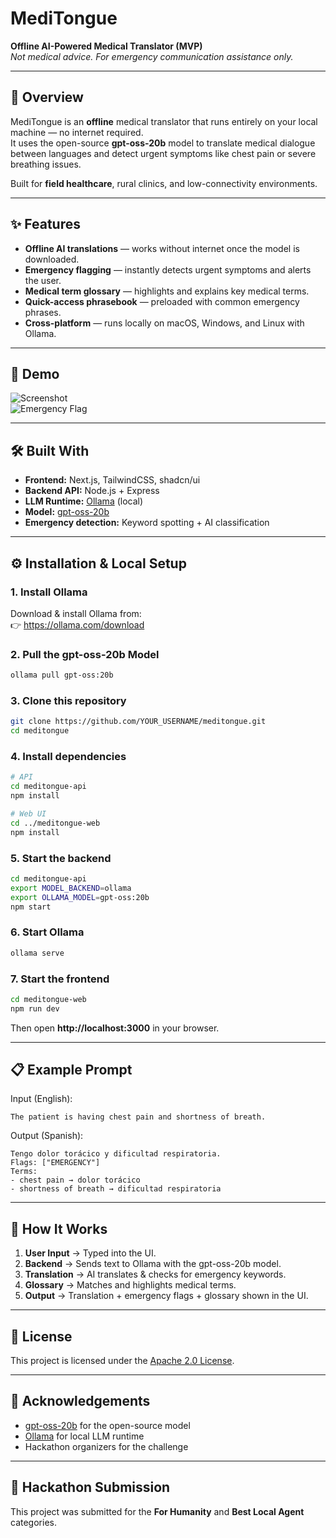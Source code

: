 # MediTongue

**Offline AI-Powered Medical Translator (MVP)**  
_Not medical advice. For emergency communication assistance only._

---

## 🚀 Overview
MediTongue is an **offline** medical translator that runs entirely on your local machine — no internet required.  
It uses the open-source **gpt-oss-20b** model to translate medical dialogue between languages and detect urgent symptoms like chest pain or severe breathing issues.

Built for **field healthcare**, rural clinics, and low-connectivity environments.

---

## ✨ Features
- **Offline AI translations** — works without internet once the model is downloaded.
- **Emergency flagging** — instantly detects urgent symptoms and alerts the user.
- **Medical term glossary** — highlights and explains key medical terms.
- **Quick-access phrasebook** — preloaded with common emergency phrases.
- **Cross-platform** — runs locally on macOS, Windows, and Linux with Ollama.

---

## 📸 Demo
![Screenshot](docs/demo.png)  
![Emergency Flag](docs/emergency.png)  

---

## 🛠 Built With
- **Frontend:** Next.js, TailwindCSS, shadcn/ui
- **Backend API:** Node.js + Express
- **LLM Runtime:** [Ollama](https://ollama.com/) (local)
- **Model:** [gpt-oss-20b](https://huggingface.co/openai/gpt-oss-20b)  
- **Emergency detection:** Keyword spotting + AI classification

---

## ⚙️ Installation & Local Setup

### 1. Install Ollama
Download & install Ollama from:  
👉 https://ollama.com/download

### 2. Pull the gpt-oss-20b Model
```bash
ollama pull gpt-oss:20b
```

### 3. Clone this repository
```bash
git clone https://github.com/YOUR_USERNAME/meditongue.git
cd meditongue
```

### 4. Install dependencies
```bash
# API
cd meditongue-api
npm install

# Web UI
cd ../meditongue-web
npm install
```

### 5. Start the backend
```bash
cd meditongue-api
export MODEL_BACKEND=ollama
export OLLAMA_MODEL=gpt-oss:20b
npm start
```

### 6. Start Ollama
```bash
ollama serve
```

### 7. Start the frontend
```bash
cd meditongue-web
npm run dev
```

Then open **http://localhost:3000** in your browser.

---

## 📋 Example Prompt
Input (English):  
```
The patient is having chest pain and shortness of breath.
```
Output (Spanish):  
```
Tengo dolor torácico y dificultad respiratoria.
Flags: ["EMERGENCY"]
Terms:
- chest pain → dolor torácico
- shortness of breath → dificultad respiratoria
```

---

## 🧠 How It Works
1. **User Input** → Typed into the UI.
2. **Backend** → Sends text to Ollama with the gpt-oss-20b model.
3. **Translation** → AI translates & checks for emergency keywords.
4. **Glossary** → Matches and highlights medical terms.
5. **Output** → Translation + emergency flags + glossary shown in the UI.

---

## 📜 License
This project is licensed under the [Apache 2.0 License](LICENSE).

---

## 🙌 Acknowledgements
- [gpt-oss-20b](https://huggingface.co/openai/gpt-oss-20b) for the open-source model
- [Ollama](https://ollama.com/) for local LLM runtime
- Hackathon organizers for the challenge

---

## 🔗 Hackathon Submission
This project was submitted for the **For Humanity** and **Best Local Agent** categories.  
